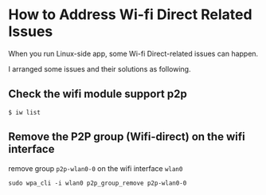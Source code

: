 # How to Address Wi-fi Direct Related Issues
When you run Linux-side app, some Wi-fi Direct-related issues can happen.

I arranged some issues and their solutions as following.

## Check the wifi module support p2p
```
$ iw list
```
## Remove the P2P group (Wifi-direct) on the wifi interface

remove group ```p2p-wlan0-0``` on the wifi interface ```wlan0```
```
sudo wpa_cli -i wlan0 p2p_group_remove p2p-wlan0-0
```
